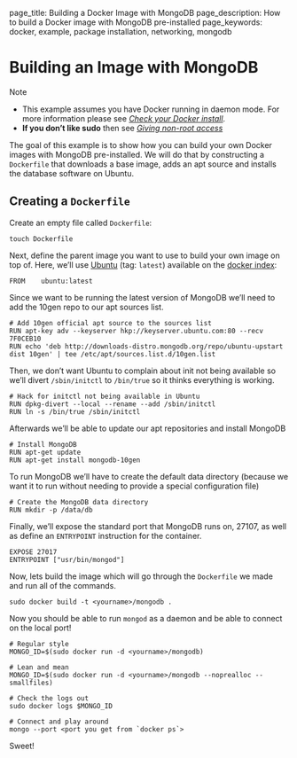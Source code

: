 page_title: Building a Docker Image with MongoDB
page_description: How to build a Docker image with MongoDB pre-installed
page_keywords: docker, example, package installation, networking, mongodb

Building an Image with MongoDB
===============================================================================================

Note

-   This example assumes you have Docker running in daemon mode. For
    more information please see [*Check your Docker
    install*](../hello_world/#running-examples).
-   **If you don’t like sudo** then see [*Giving non-root
    access*](../../installation/binaries/#dockergroup)

The goal of this example is to show how you can build your own Docker
images with MongoDB pre-installed. We will do that by constructing a
`Dockerfile` that downloads a base image, adds an
apt source and installs the database software on Ubuntu.

Creating a `Dockerfile`
---------------------------------------------------------------------------------------------------

Create an empty file called `Dockerfile`:

    touch Dockerfile

Next, define the parent image you want to use to build your own image on
top of. Here, we’ll use [Ubuntu](https://index.docker.io/_/ubuntu/)
(tag: `latest`) available on the [docker
index](http://index.docker.io):

    FROM    ubuntu:latest

Since we want to be running the latest version of MongoDB we’ll need to
add the 10gen repo to our apt sources list.

    # Add 10gen official apt source to the sources list
    RUN apt-key adv --keyserver hkp://keyserver.ubuntu.com:80 --recv 7F0CEB10
    RUN echo 'deb http://downloads-distro.mongodb.org/repo/ubuntu-upstart dist 10gen' | tee /etc/apt/sources.list.d/10gen.list

Then, we don’t want Ubuntu to complain about init not being available so
we’ll divert `/sbin/initctl` to
`/bin/true` so it thinks everything is working.

    # Hack for initctl not being available in Ubuntu
    RUN dpkg-divert --local --rename --add /sbin/initctl
    RUN ln -s /bin/true /sbin/initctl

Afterwards we’ll be able to update our apt repositories and install
MongoDB

    # Install MongoDB
    RUN apt-get update
    RUN apt-get install mongodb-10gen

To run MongoDB we’ll have to create the default data directory (because
we want it to run without needing to provide a special configuration
file)

    # Create the MongoDB data directory
    RUN mkdir -p /data/db

Finally, we’ll expose the standard port that MongoDB runs on, 27107, as
well as define an `ENTRYPOINT` instruction for the
container.

    EXPOSE 27017
    ENTRYPOINT ["usr/bin/mongod"]

Now, lets build the image which will go through the
`Dockerfile` we made and run all of the commands.

    sudo docker build -t <yourname>/mongodb .

Now you should be able to run `mongod` as a daemon
and be able to connect on the local port!

    # Regular style
    MONGO_ID=$(sudo docker run -d <yourname>/mongodb)

    # Lean and mean
    MONGO_ID=$(sudo docker run -d <yourname>/mongodb --noprealloc --smallfiles)

    # Check the logs out
    sudo docker logs $MONGO_ID

    # Connect and play around
    mongo --port <port you get from `docker ps`>

Sweet!
